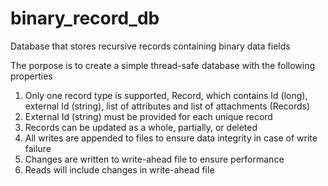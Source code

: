 # binary_record_db
Database that stores recursive records containing binary data fields

The porpose is to create a simple thread-safe database with the following properties

1. Only one record type is supported, Record, which contains Id (long), external Id (string), list of attributes and list of attachments (Records)
2. External Id (string) must be provided for each unique record
3. Records can be updated as a whole, partially, or deleted
4. All writes are appended to files to ensure data integrity in case of write failure
5. Changes are written to write-ahead file to ensure performance
6. Reads will include changes in write-ahead file
